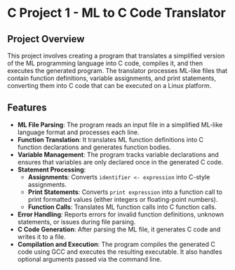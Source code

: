 # C Project 1 - ML to C Code Translator

## Project Overview

This project involves creating a program that translates a simplified version of the ML programming language into C code, compiles it, and then executes the generated program. The translator processes ML-like files that contain function definitions, variable assignments, and print statements, converting them into C code that can be executed on a Linux platform.

## Features

- **ML File Parsing**: The program reads an input file in a simplified ML-like language format and processes each line.
- **Function Translation**: It translates ML function definitions into C function declarations and generates function bodies.
- **Variable Management**: The program tracks variable declarations and ensures that variables are only declared once in the generated C code.
- **Statement Processing**: 
  - **Assignments**: Converts `identifier <- expression` into C-style assignments.
  - **Print Statements**: Converts `print expression` into a function call to print formatted values (either integers or floating-point numbers).
  - **Function Calls**: Translates ML function calls into C function calls.
- **Error Handling**: Reports errors for invalid function definitions, unknown statements, or issues during file parsing.
- **C Code Generation**: After parsing the ML file, it generates C code and writes it to a file.
- **Compilation and Execution**: The program compiles the generated C code using GCC and executes the resulting executable. It also handles optional arguments passed via the command line.

